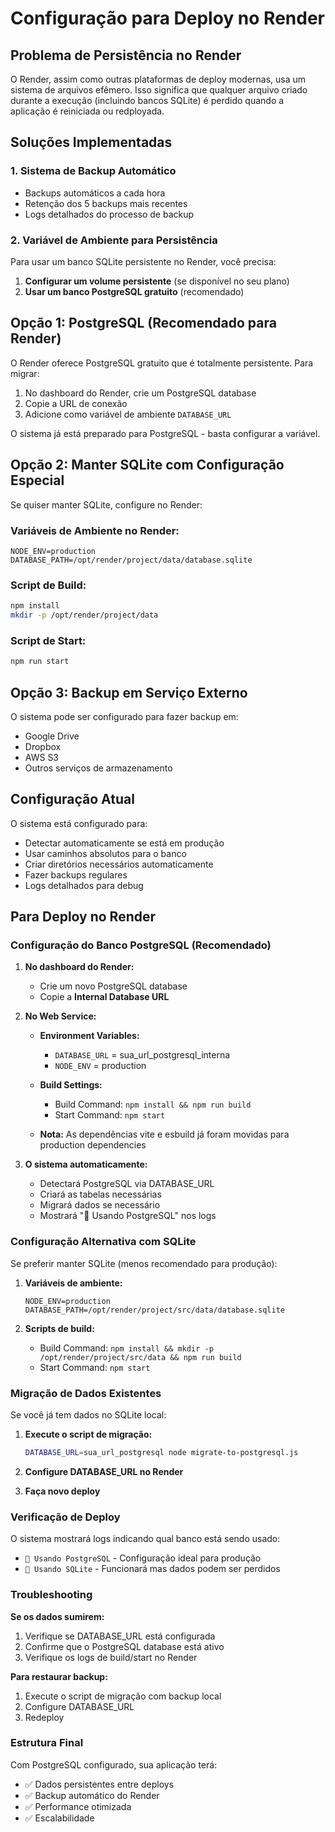 # Configuração para Deploy no Render

## Problema de Persistência no Render

O Render, assim como outras plataformas de deploy modernas, usa um sistema de arquivos efêmero. Isso significa que qualquer arquivo criado durante a execução (incluindo bancos SQLite) é perdido quando a aplicação é reiniciada ou redployada.

## Soluções Implementadas

### 1. Sistema de Backup Automático
- Backups automáticos a cada hora
- Retenção dos 5 backups mais recentes
- Logs detalhados do processo de backup

### 2. Variável de Ambiente para Persistência
Para usar um banco SQLite persistente no Render, você precisa:

1. **Configurar um volume persistente** (se disponível no seu plano)
2. **Usar um banco PostgreSQL gratuito** (recomendado)

## Opção 1: PostgreSQL (Recomendado para Render)

O Render oferece PostgreSQL gratuito que é totalmente persistente. Para migrar:

1. No dashboard do Render, crie um PostgreSQL database
2. Copie a URL de conexão 
3. Adicione como variável de ambiente `DATABASE_URL`

O sistema já está preparado para PostgreSQL - basta configurar a variável.

## Opção 2: Manter SQLite com Configuração Especial

Se quiser manter SQLite, configure no Render:

### Variáveis de Ambiente no Render:
```
NODE_ENV=production
DATABASE_PATH=/opt/render/project/data/database.sqlite
```

### Script de Build:
```bash
npm install
mkdir -p /opt/render/project/data
```

### Script de Start:
```bash
npm run start
```

## Opção 3: Backup em Serviço Externo

O sistema pode ser configurado para fazer backup em:
- Google Drive
- Dropbox  
- AWS S3
- Outros serviços de armazenamento

## Configuração Atual

O sistema está configurado para:
- Detectar automaticamente se está em produção
- Usar caminhos absolutos para o banco
- Criar diretórios necessários automaticamente
- Fazer backups regulares
- Logs detalhados para debug

## Para Deploy no Render

### Configuração do Banco PostgreSQL (Recomendado)

1. **No dashboard do Render:**
   - Crie um novo PostgreSQL database
   - Copie a **Internal Database URL**

2. **No Web Service:**
   - **Environment Variables:**
     - `DATABASE_URL` = sua_url_postgresql_interna
     - `NODE_ENV` = production
   
   - **Build Settings:**
     - Build Command: `npm install && npm run build`
     - Start Command: `npm start`
   
   - **Nota:** As dependências vite e esbuild já foram movidas para production dependencies

3. **O sistema automaticamente:**
   - Detectará PostgreSQL via DATABASE_URL
   - Criará as tabelas necessárias  
   - Migrará dados se necessário
   - Mostrará "🐘 Usando PostgreSQL" nos logs

### Configuração Alternativa com SQLite

Se preferir manter SQLite (menos recomendado para produção):

1. **Variáveis de ambiente:**
   ```
   NODE_ENV=production
   DATABASE_PATH=/opt/render/project/src/data/database.sqlite
   ```

2. **Scripts de build:**
   - Build Command: `npm install && mkdir -p /opt/render/project/src/data && npm run build`
   - Start Command: `npm start`

### Migração de Dados Existentes

Se você já tem dados no SQLite local:

1. **Execute o script de migração:**
   ```bash
   DATABASE_URL=sua_url_postgresql node migrate-to-postgresql.js
   ```

2. **Configure DATABASE_URL no Render**

3. **Faça novo deploy**

### Verificação de Deploy

O sistema mostrará logs indicando qual banco está sendo usado:
- `🐘 Usando PostgreSQL` - Configuração ideal para produção
- `📁 Usando SQLite` - Funcionará mas dados podem ser perdidos

### Troubleshooting

**Se os dados sumirem:**
1. Verifique se DATABASE_URL está configurada
2. Confirme que o PostgreSQL database está ativo
3. Verifique os logs de build/start no Render

**Para restaurar backup:**
1. Execute o script de migração com backup local
2. Configure DATABASE_URL
3. Redeploy

### Estrutura Final

Com PostgreSQL configurado, sua aplicação terá:
- ✅ Dados persistentes entre deploys
- ✅ Backup automático do Render
- ✅ Performance otimizada
- ✅ Escalabilidade